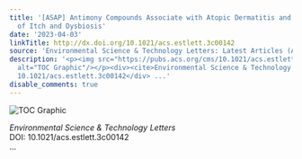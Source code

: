 ```yaml
---
title: '[ASAP] Antimony Compounds Associate with Atopic Dermatitis and Influence Models
  of Itch and Dysbiosis'
date: '2023-04-03'
linkTitle: http://dx.doi.org/10.1021/acs.estlett.3c00142
source: 'Environmental Science & Technology Letters: Latest Articles (ACS Publications)'
description: '<p><img src="https://pubs.acs.org/cms/10.1021/acs.estlett.3c00142/asset/images/medium/ez3c00142_0003.gif"
  alt="TOC Graphic"/></p><div><cite>Environmental Science & Technology Letters</cite></div><div>DOI:
  10.1021/acs.estlett.3c00142</div> ...'
disable_comments: true
---
```

<p><img src="https://pubs.acs.org/cms/10.1021/acs.estlett.3c00142/asset/images/medium/ez3c00142_0003.gif" alt="TOC Graphic"/></p><div><cite>Environmental Science & Technology Letters</cite></div><div>DOI: 10.1021/acs.estlett.3c00142</div> ...